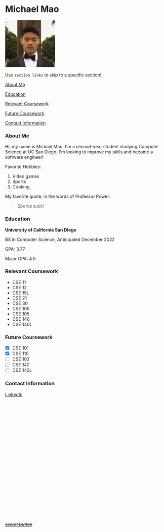 # Michael Mao

![image](User_Page_Image_2.png)

Use `section links` to skip to a specific section!

[About Me](###-about-me)

[Education](###-education)

[Relevant Coursework](###-relevant-coursework)

[Future Coursework](###-future-coursework)

[Contact Information](###-contact-information)

### About Me

Hi, my name is Michael Mao, I'm a second-year student studying Computer Science at UC San Diego. I'm looking to improve my skills and become a software engineer!

Favorite Hobbies:
1. Video games
2. Sports
3. Cooking

My favorite quote, in the words of Professor Powell:

> Sporks suck!

### Education

**University of California San Diego**

BS in Computer Science, Anticipated December 2022

GPA: 3.77

Major GPA: 4.0

### Relevant Coursework

- CSE 11
- CSE 12
- CSE 15L
- CSE 21
- CSE 30
- CSE 100
- CSE 105
- CSE 140
- CSE 140L

### Future Coursework

- [x] CSE 101
- [x] CSE 110
- [ ] CSE 103
- [ ] CSE 142
- [ ] CSE 142L

### Contact Information

[LinkedIn](https://linkedin.com/in/michaelmaoucsd/)
 
 <br />
 
<br />

<br />
<br />

 <br />
 
 <br />
 
 <br />
 
 <br />
 
 <br />
 
 <br />

 
 
  <br />

 
 
  <br />

 <br />

 <br />
 
 <br />
 
 <br />
 
 <br />
 
 <br />
 
 <br />
 
 <br />
 
 <br />
 
 <br /> 

[~~*secret button*~~](SECRET.md)
